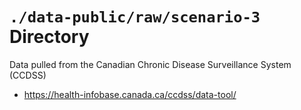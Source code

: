 `./data-public/raw/scenario-3` Directory
=========

Data pulled from the Canadian Chronic Disease Surveillance System (CCDSS)

- https://health-infobase.canada.ca/ccdss/data-tool/
